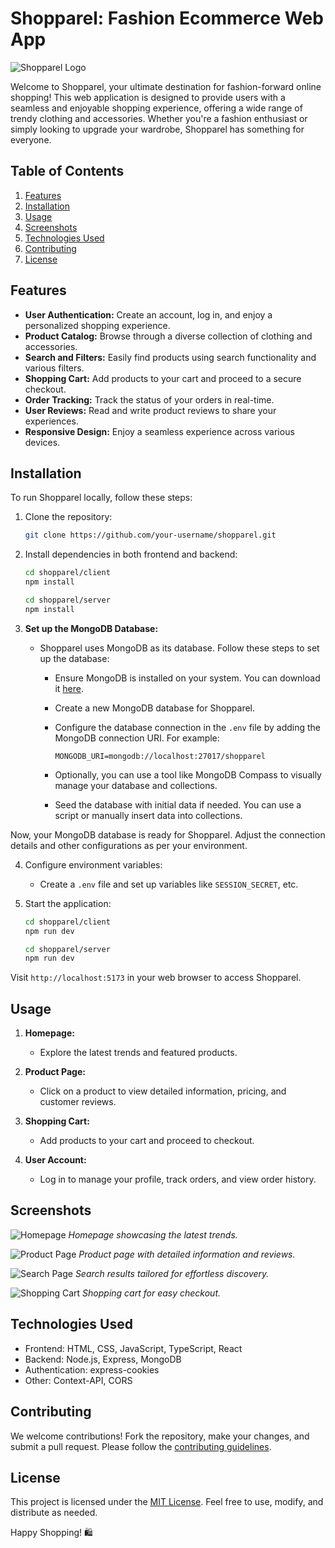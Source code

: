 # Shopparel: Fashion Ecommerce Web App

![Shopparel Logo](/images/logo.png)

Welcome to Shopparel, your ultimate destination for fashion-forward online shopping! This web application is designed to provide users with a seamless and enjoyable shopping experience, offering a wide range of trendy clothing and accessories. Whether you're a fashion enthusiast or simply looking to upgrade your wardrobe, Shopparel has something for everyone.

## Table of Contents

1. [Features](#features)
2. [Installation](#installation)
3. [Usage](#usage)
4. [Screenshots](#screenshots)
5. [Technologies Used](#technologies-used)
6. [Contributing](#contributing)
7. [License](#license)

## Features

- **User Authentication:** Create an account, log in, and enjoy a personalized shopping experience.
- **Product Catalog:** Browse through a diverse collection of clothing and accessories.
- **Search and Filters:** Easily find products using search functionality and various filters.
- **Shopping Cart:** Add products to your cart and proceed to a secure checkout.
- **Order Tracking:** Track the status of your orders in real-time.
- **User Reviews:** Read and write product reviews to share your experiences.
- **Responsive Design:** Enjoy a seamless experience across various devices.

## Installation

To run Shopparel locally, follow these steps:

1. Clone the repository:
   ```bash
   git clone https://github.com/your-username/shopparel.git
   ```

2. Install dependencies in both frontend and backend:
   ```bash
   cd shopparel/client
   npm install
   ```
   ```bash
   cd shopparel/server
   npm install
   ```

3. **Set up the MongoDB Database:**
   - Shopparel uses MongoDB as its database. Follow these steps to set up the database:

     - Ensure MongoDB is installed on your system. You can download it [here](https://www.mongodb.com/try/download/community).

     - Create a new MongoDB database for Shopparel.

     - Configure the database connection in the `.env` file by adding the MongoDB connection URI. For example:
       ```
       MONGODB_URI=mongodb://localhost:27017/shopparel
       ```

     - Optionally, you can use a tool like MongoDB Compass to visually manage your database and collections.

     - Seed the database with initial data if needed. You can use a script or manually insert data into collections.

Now, your MongoDB database is ready for Shopparel. Adjust the connection details and other configurations as per your environment.

4. Configure environment variables:
   - Create a `.env` file and set up variables like `SESSION_SECRET`, etc.

5. Start the application:
   ```bash
   cd shopparel/client
   npm run dev
   ```
   ```bash
   cd shopparel/server
   npm run dev
   ```

Visit `http://localhost:5173` in your web browser to access Shopparel.

## Usage

1. **Homepage:**
   - Explore the latest trends and featured products.

2. **Product Page:**
   - Click on a product to view detailed information, pricing, and customer reviews.

3. **Shopping Cart:**
   - Add products to your cart and proceed to checkout.

4. **User Account:**
   - Log in to manage your profile, track orders, and view order history.

## Screenshots

![Homepage](/images/homepage.png)
*Homepage showcasing the latest trends.*

![Product Page](/images/product-page.png)
*Product page with detailed information and reviews.*

![Search Page](/images/search-page.png)
*Search results tailored for effortless discovery.*

![Shopping Cart](/images/shopping-cart.png)
*Shopping cart for easy checkout.*

## Technologies Used

- Frontend: HTML, CSS, JavaScript, TypeScript, React
- Backend: Node.js, Express, MongoDB
- Authentication: express-cookies
- Other: Context-API, CORS

## Contributing

We welcome contributions! Fork the repository, make your changes, and submit a pull request. Please follow the [contributing guidelines](CONTRIBUTING.md).

## License

This project is licensed under the [MIT License](LICENSE). Feel free to use, modify, and distribute as needed.

Happy Shopping! 🛍️
